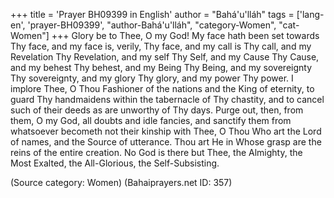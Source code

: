 +++
title = 'Prayer BH09399 in English'
author = "Bahá'u'lláh"
tags = ['lang-en', 'prayer-BH09399', "author-Bahá'u'lláh", "category-Women", "cat-Women"]
+++
Glory be to Thee, O my God!  My face hath been set towards Thy face, and my face is, verily, Thy face, and my call is Thy call, and my Revelation Thy Revelation, and my self Thy Self, and my Cause Thy Cause, and my behest Thy behest, and my Being Thy Being, and my sovereignty Thy sovereignty, and my glory Thy glory, and my power Thy power.
I implore Thee, O Thou Fashioner of the nations and the King of eternity, to guard Thy handmaidens within the tabernacle of Thy chastity, and to cancel such of their deeds as are unworthy of Thy days.  Purge out, then, from them, O my God, all doubts and idle fancies, and sanctify them from whatsoever becometh not their kinship with Thee, O Thou Who art the Lord of names, and the Source of utterance.  Thou art He in Whose grasp are the reins of the entire creation.
No God is there but Thee, the Almighty, the Most Exalted, the All-Glorious, the Self-Subsisting.

(Source category: Women)
(Bahaiprayers.net ID: 357)
